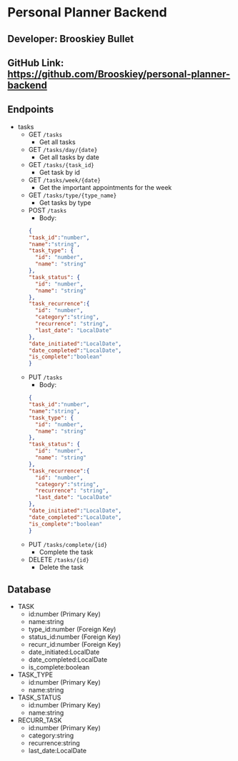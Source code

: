# Personal Planner Backend

## Developer: Brooskiey Bullet

## GitHub Link: https://github.com/Brooskiey/personal-planner-backend

## Endpoints
- tasks
  - GET `/tasks`
    - Get all tasks
  - GET `/tasks/day/{date}`
    - Get all tasks by date
  - GET `/tasks/{task_id}`
    - Get task by id
  - GET `/tasks/week/{date}`
    - Get the important appointments for the week
  - GET `/tasks/type/{type_name}`
    - Get tasks by type
  - POST `/tasks`
    - Body: 
    ```json
    { 
    "task_id":"number",
    "name":"string",
    "task_type": {
      "id": "number",
      "name": "string"
    },
    "task_status": {
      "id": "number",
      "name": "string"
    },
    "task_recurrence":{ 
      "id": "number",
      "category":"string",
      "recurrence": "string",
      "last_date": "LocalDate"
    },
    "date_initiated":"LocalDate",
    "date_completed":"LocalDate",
    "is_complete":"boolean"
    }
    ```
  - PUT `/tasks` 
    - Body:
    ```json
    { 
    "task_id":"number",
    "name":"string",
    "task_type": {
      "id": "number",
      "name": "string"
    },
    "task_status": {
      "id": "number",
      "name": "string"
    },
    "task_recurrence":{ 
      "id": "number",
      "category":"string",
      "recurrence": "string",
      "last_date": "LocalDate"
    },
    "date_initiated":"LocalDate",
    "date_completed":"LocalDate",
    "is_complete":"boolean"
    }
    ```
  - PUT `/tasks/complete/{id}`
    - Complete the task
  - DELETE `/tasks/{id}`
    - Delete the task
  
## Database
- TASK
  - id:number (Primary Key)
  - name:string
  - type_id:number (Foreign Key)
  - status_id:number (Foreign Key)
  - recurr_id:number (Foreign Key)
  - date_initiated:LocalDate
  - date_completed:LocalDate
  - is_complete:boolean
- TASK_TYPE
  - id:number (Primary Key)
  - name:string
- TASK_STATUS
  - id:number (Primary Key)
  - name:string
- RECURR_TASK
  - id:number (Primary Key)
  - category:string
  - recurrence:string
  - last_date:LocalDate
